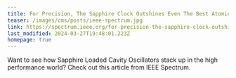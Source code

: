 ```yaml
---
title: For Precision, The Sapphire Clock Outshines Even The Best Atomic Clocks
teaser: /images/cms/posts/ieee-spectrum.jpg
link: https://spectrum.ieee.org/for-precision-the-sapphire-clock-outshines-even-the-best-atomic-clocks
last_modified: 2024-03-27T19:48:01.223Z
homepage: true
---
```


Want to see how Sapphire Loaded Cavity Oscillators stack up in the high performance world? Check out this article from IEEE Spectrum.
